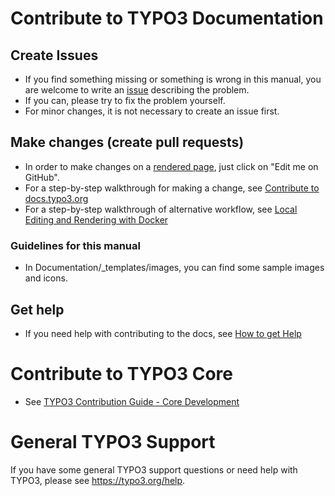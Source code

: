 # Contribute to TYPO3 Documentation

## Create Issues

* If you find something missing or something is wrong in this manual, you are welcome to write an
  [issue](https://github.com/TYPO3-Documentation/TYPO3CMS-Tutorial-GettingStarted/issues/new)
  describing the problem. 
* If you can, please try to fix the problem yourself. 
* For minor changes, it is not necessary to create an issue first. 

## Make changes (create pull requests)

* In order to make changes on a [rendered page](https://docs.typo3.org/typo3cms/GettingStartedTutorial/),
  just click on "Edit me on GitHub".
* For a step-by-step walkthrough for making a change, see 
  [Contribute to docs.typo3.org](https://docs.typo3.org/typo3cms/HowToDocument/WritingDocsOfficial/Index.html)
* For a step-by-step walkthrough of alternative workflow, see 
  [Local Editing and Rendering with Docker](https://docs.typo3.org/typo3cms/HowToDocument/WritingDocsOfficial/LocalEditing.html)

### Guidelines for this manual

* In Documentation/_templates/images, you can find some sample images and icons.

## Get help

* If you need help with contributing to the docs, see [How to get Help](https://docs.typo3.org/typo3cms/HowToDocument/HowToGetHelp.html)

# Contribute to TYPO3 Core

* See [TYPO3 Contribution Guide - Core Development](https://docs.typo3.org/typo3cms/ContributionWorkflowGuide/)

# General TYPO3 Support

If you have some general TYPO3 support questions or need help with TYPO3, please see https://typo3.org/help.
